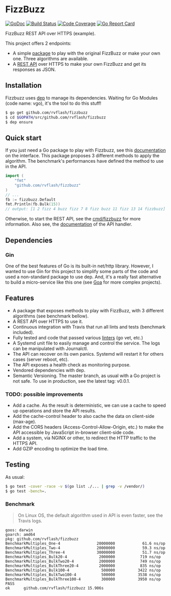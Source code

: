 # FizzBuzz

[![GoDoc](https://godoc.org/github.com/rvflash/fizzbuzz?status.svg)](https://godoc.org/github.com/rvflash/fizzbuzz)
[![Build Status](https://img.shields.io/travis/rvflash/fizzbuzz.svg)](https://travis-ci.org/rvflash/fizzbuzz)
[![Code Coverage](https://img.shields.io/codecov/c/github/rvflash/fizzbuzz.svg)](http://codecov.io/github/rvflash/fizzbuzz?branch=master)
[![Go Report Card](https://goreportcard.com/badge/github.com/rvflash/fizzbuzz)](https://goreportcard.com/report/github.com/rvflash/fizzbuzz)


FizzBuzz REST API over HTTPS (example).

This project offers 2 endpoints:
* A simple [package](https://godoc.org/github.com/rvflash/fizzbuzz) to play with the original FizzBuzz or make your own one. Three algorithms are available.
* A [REST API](https://github.com/rvflash/fizzbuzz/tree/master/cmd/fizzbuzz) over HTTPS to make your own FizzBuzz and get its responses as JSON.  
 
 
## Installation

Fizzbuzz uses [dep](https://golang.github.io/dep/) to manage its dependencies.
Waiting for Go Modules (code name: vgo), it's the tool to do this stuff!

```bash
$ go get github.com/rvflash/fizzbuzz
$ cd $GOPATH/src/github.com/rvflash/fizzbuzz
$ dep ensure
```


## Quick start

If you just need a Go package to play with Fizzbuzz, see this [documentation](https://godoc.org/github.com/rvflash/fizzbuzz) on the interface.
This package proposes 3 different methods to apply the algorithm. The benchmark's performances have defined the method to use in the API.  

```go
import (
	"fmt"
	"github.com/rvflash/fizzbuzz"
)
// ...
fb := fizzbuzz.Default
fmt.Println(fb.Bulk(15))
// output: [1 2 fizz 4 buzz fizz 7 8 fizz buzz 11 fizz 13 14 fizzbuzz]
```

Otherwise, to start the REST API, see the [cmd/fizzbuzz](https://github.com/rvflash/fizzbuzz/tree/master/cmd/fizzbuzz) for more information.
Also see, the [documentation](https://github.com/rvflash/fizzbuzz/tree/master/api) of the API handler.  


## Dependencies

### Gin

One of the best features of Go is its built-in net/http library.
However, I wanted to use Gin for this project to simplify some parts of the code and used a non-standard package to use dep.
And, it's a really fast alternative to build a micro-service like this one (see [Goa](https://github.com/goadesign/goa) for more complex projects).


## Features

* A package that exposes methods to play with FizzBuzz, with 3 different algorithms (see benchmark bellow).
* A REST API over HTTPS to use it.
* Continuous integration with Travis that run all lints and tests (benchmark included). 
* Fully tested and code that passed various [linters](https://github.com/golangci/golangci-lint) (go vet, etc.)
* A Systemd unit file to easily manage and control the service. The logs can be manipulated with Journalctl.
* The API can recover on its own panics. Systemd will restart it for others cases (server reboot, etc).
* The API exposes a health check as monitoring purpose.
* Vendored dependencies with dep.
* Semantic Versioning. The master branch, as usual with a Go project is not safe. To use in production, see the latest tag: v0.0.1.


### TODO: possible improvements

* Add a cache. As the result is deterministic, we can use a cache to speed up operations and store the API results.
* Add the cache-control header to also cache the data on client-side (max-age).
* Add the CORS headers (Access-Control-Allow-Origin, etc.) to make the API accessible by JavaScript in-browser client-side code.
* Add a system, via NGINX or other, to redirect the HTTP traffic to the HTTPS API.
* Add GZIP encoding to optimize the load time.


## Testing

As usual:

```bash
$ go test -cover -race -v $(go list ./... | grep -v /vendor/)
$ go test -bench=.
```

### Benchmark

> On Linux OS, the default algorithm used in API is even faster, see the Travis logs.

```
goos: darwin
goarch: amd64
pkg: github.com/rvflash/fizzbuzz
BenchmarkMultiples_One-4            	20000000	        61.6 ns/op
BenchmarkMultiples_Two-4            	20000000	        59.3 ns/op
BenchmarkMultiples_Three-4          	30000000	        51.7 ns/op
BenchmarkMultiples_Bulk20-4         	 2000000	       719 ns/op
BenchmarkMultiples_BulkTwo20-4      	 2000000	       749 ns/op
BenchmarkMultiples_BulkThree20-4    	 2000000	       835 ns/op
BenchmarkMultiples_Bulk100-4        	  500000	      3422 ns/op
BenchmarkMultiples_BulkTwo100-4     	  500000	      3538 ns/op
BenchmarkMultiples_BulkThree100-4   	  300000	      3950 ns/op
PASS
ok  	github.com/rvflash/fizzbuzz	15.906s
```
